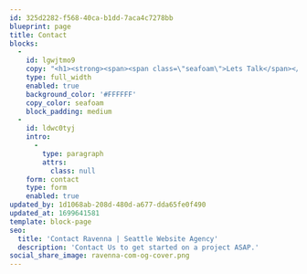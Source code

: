 ```yaml
---
id: 325d2282-f568-40ca-b1dd-7aca4c7278bb
blueprint: page
title: Contact
blocks:
  -
    id: lgwjtmo9
    copy: "<h1><strong><span><span class=\"seafoam\">Lets Talk</span></span></strong><span></h1><p><span>Let&#039;s discuss your next Web or App project, digital marketing, or anything else.</span></p><p><span>Also, feel free to pick up the phone and call us at\_<strong>206.427.0000</strong></span></p>"
    type: full_width
    enabled: true
    background_color: '#FFFFFF'
    copy_color: seafoam
    block_padding: medium
  -
    id: ldwc0tyj
    intro:
      -
        type: paragraph
        attrs:
          class: null
    form: contact
    type: form
    enabled: true
updated_by: 1d1068ab-208d-480d-a677-dda65fe0f490
updated_at: 1699641581
template: block-page
seo:
  title: 'Contact Ravenna | Seattle Website Agency'
  description: 'Contact Us to get started on a project ASAP.'
social_share_image: ravenna-com-og-cover.png
---
```

